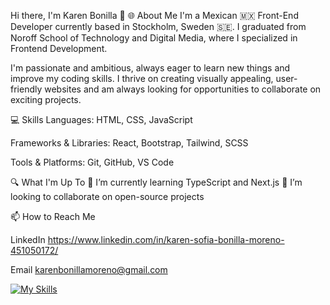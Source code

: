 Hi there, I'm Karen Bonilla 👋
🌐 About Me
I'm a Mexican 🇲🇽 Front-End Developer currently based in Stockholm, Sweden 🇸🇪. I graduated from Noroff School of Technology and Digital Media, where I specialized in Frontend Development.

I'm passionate and ambitious, always eager to learn new things and improve my coding skills. I thrive on creating visually appealing, user-friendly websites and am always looking for opportunities to collaborate on exciting projects.


💻 Skills 
  Languages: HTML, CSS, JavaScript 

Frameworks & Libraries: React, Bootstrap, Tailwind, SCSS

Tools & Platforms: Git, GitHub, VS Code


🔍 What I'm Up To
🌱 I’m currently learning TypeScript and Next.js
👯 I’m looking to collaborate on open-source projects

📫 How to Reach Me

LinkedIn https://www.linkedin.com/in/karen-sofia-bonilla-moreno-451050172/

Email karenbonillamoreno@gmail.com

[![My Skills](https://skillicons.dev/icons?i=js,html,css,bootstrap,figma,react,tailwind)](https://skillicons.dev)







